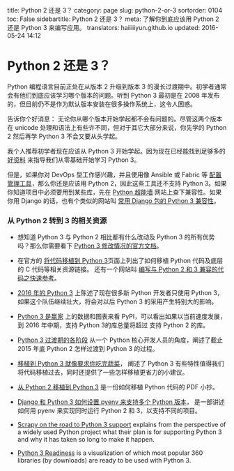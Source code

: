 title: Python 2 还是 3？
category: page
slug: python-2-or-3
sortorder: 0104
toc: False
sidebartitle: Python 2 还是 3？
meta: 了解你到底应该用 Python 2 还是 Python 3 来编写应用。
translators: haiiiiiyun.github.io
updated: 2016-05-24 14:12

# Python 2 还是 3？

Python 编程语言目前正处在从版本 2 升级到版本 3 的漫长过渡期中。初学者通常会有他们到底应该学习哪个版本的问题。听到 Python 3 最初是在 2008 年发布的，但目前仍不是作为默认版本安装在很多操作系统上，这令人困惑。

告诉你个好消息： 无论你从哪个版本开始学起都不会有问题的。尽管这两个版本在 unicode 处理和语法上有些许不同，但对于其它大部分来说，你先学的 Python 2 然后再学 Python 3 不会又要从头学起。

我个人推荐初学者现在应该从 Python 3 开始学起。因为现在已经能找到足够多的 [好资料](/best-python-resources.html) 来指导我们从零基础开始学习 Python 3。

但是，如果你对 DevOps 型工作感兴趣，并且使用像 Ansible 或 Fabric 等 [配置管理工具](/configuration-management.html)，那么你还是应该用 Python 2，因此这些工具还不支持 Python 3。如果你知道项目中必须要用到某些库，先在 [Python 超能墙](https://python3wos.appspot.com/) 网站上查下兼容性。如果你用 Django 的话，也有个类似的网站叫 [常用 Django 包的 Python 3 兼容性](http://djangowos.com/)。


### 从 Python 2 转到 3 的相关资源
* 想知道 Python 3 与 Python 2 相比都有什么改动及 Python 3 的所有优势吗？那么你需要看下 [Python 3 修改情况的官方文档](https://docs.python.org/3/whatsnew/index.html)。

* 在官方的 [将代码移植到 Python 3](https://wiki.python.org/moin/PortingToPy3k/)页面上列出了如何移植 Python 代码及底层的 C 代码等相关资源链接。 还有一个网站叫 [编写与 Python 2 和 3 兼容的代码之快速参考](https://wiki.python.org/moin/PortingToPy3k/BilingualQuickRef)。

* [2016 年的 Python 3](https://hynek.me/articles/python3-2016/) 上陈述了现在很多新 Python 开发者只使用 Python 3， 如果这个队伍继续壮大，将会对以后 Python 3 的采用产生特别大的影响。

* [Python 3 是赢家](https://blogs.msdn.microsoft.com/pythonengineering/2016/03/08/python-3-is-winning/) 上的数据和图表来看 PyPI，可以看出如果以当前速度发展，到 2016 年中期，支持 Python 3的库总量将超过 支持 Python 2 的库。

* [Python 3 过渡期的各阶段](http://www.snarky.ca/the-stages-of-the-python-3-transition) 从一个 Python 核心开发人员的角度，阐述了截止 2015 年底 Python 2 怎样过渡到 Python 3 的过程。

* [移植到 Python 3 就像要求你吃完蔬菜](http://nothingbutsnark.svbtle.com/porting-to-python-3-is-like-eating-your-vegetables)， 阐述了 Python 3 有些特性值得我们将代码移植过去，同时还提供了一些怎样移植更省力的小建议。

* [从 Python 2 移植到 Python 3](http://ptgmedia.pearsoncmg.com/imprint_downloads/informit/promotions/python/python2python3.pdf) 是一份如何移植 Python 代码的 PDF 小抄。

* [Django 和 Python 3 如何设置 pyenv 来支持多个 Python 版本](https://godjango.com/96-django-and-python-3-how-to-setup-pyenv-for-multiple-pythons/)， 是一部讲述如何用 pyenv 来实现同时运行 Python 2 和 3，以支持不同的项目。

* [Scrapy on the road to Python 3 support](http://blog.scrapinghub.com/2015/08/19/scrapy-on-the-road-to-python-3-support/)
  explains from the perspective of a widely used Python project what their
  plan is for supporting Python 3 and why it has taken so long to make it 
  happen.

* [Python 3 Readiness](http://py3readiness.org/) is a visualization of
  which most popular 360 libraries (by downloads) are ready to be
  used with Python 3.

